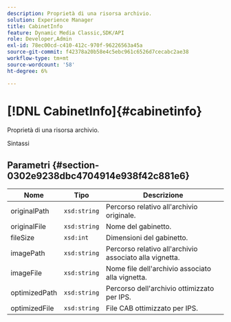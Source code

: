 ```yaml
---
description: Proprietà di una risorsa archivio.
solution: Experience Manager
title: CabinetInfo
feature: Dynamic Media Classic,SDK/API
role: Developer,Admin
exl-id: 78ec00cd-c410-412c-970f-96226563a45a
source-git-commit: f42378a20b58e4c5ebc961c6526d7cecabc2ae38
workflow-type: tm+mt
source-wordcount: '58'
ht-degree: 6%

---
```


# [!DNL CabinetInfo]{#cabinetinfo}

Proprietà di una risorsa archivio.

Sintassi

## Parametri {#section-0302e9238dbc4704914e938f42c881e6}

| Nome | Tipo | Descrizione |
|---|---|---|
| originalPath | `xsd:string` | Percorso relativo all&#39;archivio originale. |
| originalFile | `xsd:string` | Nome del gabinetto. |
| fileSize | `xsd:int` | Dimensioni del gabinetto. |
| imagePath | `xsd:string` | Percorso relativo all&#39;archivio associato alla vignetta. |
| imageFile | `xsd:string` | Nome file dell&#39;archivio associato alla vignetta. |
| optimizedPath | `xsd:string` | Percorso dell&#39;archivio ottimizzato per IPS. |
| optimizedFile | `xsd:string` | File CAB ottimizzato per IPS. |
